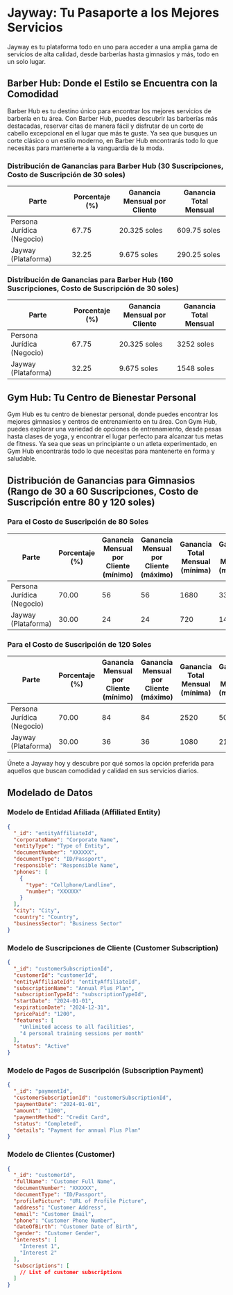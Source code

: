 # Jayway: Tu Pasaporte a los Mejores Servicios

Jayway es tu plataforma todo en uno para acceder a una amplia gama de servicios de alta calidad, desde barberías hasta gimnasios y más, todo en un solo lugar.

## Barber Hub: Donde el Estilo se Encuentra con la Comodidad

Barber Hub es tu destino único para encontrar los mejores servicios de barbería en tu área. Con Barber Hub, puedes descubrir las barberías más destacadas, reservar citas de manera fácil y disfrutar de un corte de cabello excepcional en el lugar que más te guste. Ya sea que busques un corte clásico o un estilo moderno, en Barber Hub encontrarás todo lo que necesitas para mantenerte a la vanguardia de la moda.

### Distribución de Ganancias para Barber Hub (30 Suscripciones, Costo de Suscripción de 30 soles)

| Parte            | Porcentaje (%) | Ganancia Mensual por Cliente | Ganancia Total Mensual |
|------------------|----------------|-------------------------------|------------------------|
| Persona Jurídica (Negocio) |      67.75     |          20.325 soles         |        609.75 soles      |
| Jayway (Plataforma)         |      32.25     |             9.675 soles      |        290.25 soles      |

### Distribución de Ganancias para Barber Hub (160 Suscripciones, Costo de Suscripción de 30 soles)

| Parte            | Porcentaje (%) | Ganancia Mensual por Cliente | Ganancia Total Mensual |
|------------------|----------------|-------------------------------|------------------------|
| Persona Jurídica (Negocio) |      67.75     |          20.325 soles         |        3252 soles      |
| Jayway (Plataforma)         |      32.25     |             9.675 soles      |        1548 soles      |


## Gym Hub: Tu Centro de Bienestar Personal

Gym Hub es tu centro de bienestar personal, donde puedes encontrar los mejores gimnasios y centros de entrenamiento en tu área. Con Gym Hub, puedes explorar una variedad de opciones de entrenamiento, desde pesas hasta clases de yoga, y encontrar el lugar perfecto para alcanzar tus metas de fitness. Ya sea que seas un principiante o un atleta experimentado, en Gym Hub encontrarás todo lo que necesitas para mantenerte en forma y saludable.

## Distribución de Ganancias para Gimnasios (Rango de 30 a 60 Suscripciones, Costo de Suscripción entre 80 y 120 soles)

### Para el Costo de Suscripción de 80 Soles

| Parte            | Porcentaje (%) | Ganancia Mensual por Cliente (mínimo) | Ganancia Mensual por Cliente (máximo) | Ganancia Total Mensual (mínima) | Ganancia Total Mensual (máxima) |
|------------------|----------------|----------------------------------------|----------------------------------------|----------------------------------|----------------------------------|
| Persona Jurídica (Negocio) |      70.00     |                    56                  |                56                    |        1680                     |      3360                       |
| Jayway (Plataforma)         |      30.00     |                      24                      |            24                        |            720                  |          1440                     |

### Para el Costo de Suscripción de 120 Soles

| Parte            | Porcentaje (%) | Ganancia Mensual por Cliente (mínimo) | Ganancia Mensual por Cliente (máximo) | Ganancia Total Mensual (mínima) | Ganancia Total Mensual (máxima) |
|------------------|----------------|----------------------------------------|----------------------------------------|----------------------------------|----------------------------------|
| Persona Jurídica (Negocio) |      70.00     |                    84                  |                84                    |        2520                     |      5040                       |
| Jayway (Plataforma)         |      30.00     |                      36                      |            36                        |            1080                 |          2160                     |

Únete a Jayway hoy y descubre por qué somos la opción preferida para aquellos que buscan comodidad y calidad en sus servicios diarios.

## Modelado de Datos

### Modelo de Entidad Afiliada (Affiliated Entity)

```json
{
  "_id": "entityAffiliateId",
  "corporateName": "Corporate Name",
  "entityType": "Type of Entity",
  "documentNumber": "XXXXXX",
  "documentType": "ID/Passport",
  "responsible": "Responsible Name",
  "phones": [
    {
      "type": "Cellphone/Landline",
      "number": "XXXXXX"
    }
  ],
  "city": "City",
  "country": "Country",
  "businessSector": "Business Sector"
}
```
### Modelo de Suscripciones de Cliente (Customer Subscription)

```json
{
  "_id": "customerSubscriptionId",
  "customerId": "customerId",
  "entityAffiliateId": "entityAffiliateId",
  "subscriptionName": "Annual Plus Plan",
  "subscriptionTypeId": "subscriptionTypeId",
  "startDate": "2024-01-01",
  "expirationDate": "2024-12-31",
  "pricePaid": "1200",
  "features": [
    "Unlimited access to all facilities",
    "4 personal training sessions per month"
  ],
  "status": "Active"
}
```

### Modelo de Pagos de Suscripción (Subscription Payment)

```json
{
  "_id": "paymentId",
  "customerSubscriptionId": "customerSubscriptionId",
  "paymentDate": "2024-01-01",
  "amount": "1200",
  "paymentMethod": "Credit Card",
  "status": "Completed",
  "details": "Payment for annual Plus Plan"
}
```

### Modelo de Clientes (Customer)

```json
{
  "_id": "customerId",
  "fullName": "Customer Full Name",
  "documentNumber": "XXXXXX",
  "documentType": "ID/Passport",
  "profilePicture": "URL of Profile Picture",
  "address": "Customer Address",
  "email": "Customer Email",
  "phone": "Customer Phone Number",
  "dateOfBirth": "Customer Date of Birth",
  "gender": "Customer Gender",
  "interests": [
    "Interest 1",
    "Interest 2"
  ],
  "subscriptions": [
    // List of customer subscriptions
  ]
}
```

